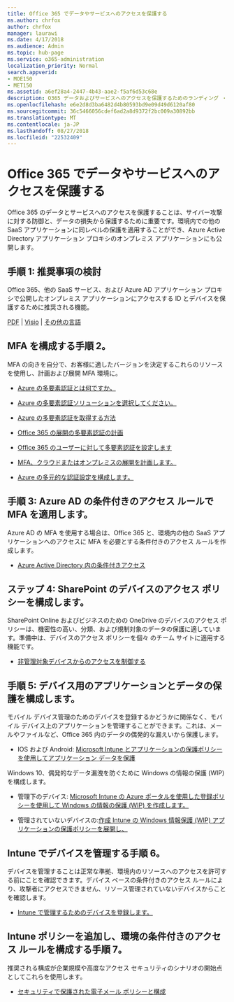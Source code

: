 ```yaml
---
title: Office 365 でデータやサービスへのアクセスを保護する
ms.author: chrfox
author: chrfox
manager: laurawi
ms.date: 4/17/2018
ms.audience: Admin
ms.topic: hub-page
ms.service: o365-administration
localization_priority: Normal
search.appverid:
- MOE150
- MET150
ms.assetid: a6ef28a4-2447-4b43-aae2-f5af6d53c68e
description: O365 データおよびサービスへのアクセスを保護するためのランディング ・ ページ
ms.openlocfilehash: e6e2d8d3ba6482d4b80593bd9e09d49d6120af80
ms.sourcegitcommit: 36c5466056cdef6ad2a8d9372f2bc009a30892bb
ms.translationtype: MT
ms.contentlocale: ja-JP
ms.lasthandoff: 08/27/2018
ms.locfileid: "22532409"
---
```

# <a name="protect-access-to-data-and-services-in-office-365"></a>Office 365 でデータやサービスへのアクセスを保護する

Office 365 のデータとサービスへのアクセスを保護することは、サイバー攻撃に対する防御と、データの損失から保護するために重要です。環境内での他の SaaS アプリケーションに同レベルの保護を適用することができ、Azure Active Directory アプリケーション プロキシのオンプレミス アプリケーションにも公開します。
  
## <a name="step-1-review-recommendations"></a>手順 1: 推奨事項の検討

Office 365、他の SaaS サービス、および Azure AD アプリケーション プロキシで公開したオンプレミス アプリケーションにアクセスする ID とデバイスを保護するために推奨される機能。
  
[PDF](https://go.microsoft.com/fwlink/p/?linkid=841656) | [Visio](https://go.microsoft.com/fwlink/p/?linkid=841657) | [その他の言語](https://www.microsoft.com/download/details.aspx?id=55032)
  
## <a name="step-2-configure-mfa"></a>MFA を構成する手順 2。

MFA の向きを自分で、お客様に適したバージョンを決定するこれらのリソースを使用し、計画および展開 MFA 環境に。
  
- [Azure の多要素認証とは何ですか。](https://docs.microsoft.com/azure/multi-factor-authentication/multi-factor-authentication)
    
- [Azure の多要素認証ソリューションを選択してください。](https://docs.microsoft.com/azure/multi-factor-authentication/multi-factor-authentication-get-started)
    
- [Azure の多要素認証を取得する方法](https://docs.microsoft.com/azure/multi-factor-authentication/multi-factor-authentication-versions-plans)
    
- [Office 365 の展開の多要素認証の計画](https://support.office.com/article/043807b2-21db-4d5c-b430-c8a6dee0e6ba)
    
- [Office 365 のユーザーに対して多要素認証を設定します](https://support.office.com/article/8f0454b2-f51a-4d9c-bcde-2c48e41621c6)
    
- [MFA、クラウドまたはオンプレミスの展開を計画します。](https://docs.microsoft.com/azure/multi-factor-authentication/multi-factor-authentication-get-started)
    
- [Azure の多元的な認証設定を構成します。](https://docs.microsoft.com/azure/multi-factor-authentication/multi-factor-authentication-whats-next)
    
## <a name="step-3-enforce-mfa-with-azure-ad-conditional-access-rules"></a>手順 3: Azure AD の条件付きのアクセス ルールで MFA を適用します。

Azure AD の MFA を使用する場合は、Office 365 と、環境内の他の SaaS アプリケーションへのアクセスに MFA を必要とする条件付きのアクセス ルールを作成します。
  
- [Azure Active Directory 内の条件付きアクセス](https://docs.microsoft.com/azure/active-directory/active-directory-conditional-access-azure-portal)
    
## <a name="step-4-configure-sharepoint-device-access-policies"></a>ステップ 4: SharePoint のデバイスのアクセス ポリシーを構成します。

SharePoint Online およびビジネスのための OneDrive のデバイスのアクセス ポリシーは、機密性の高い、分類、および規制対象のデータの保護に適しています。準備中は、デバイスのアクセス ポリシーを個々 のチーム サイトに適用する機能です。
  
- [非管理対象デバイスからのアクセスを制御する](https://support.office.com/article/Control-access-from-unmanaged-devices-5ae550c4-bd20-4257-847b-5c20fb053622?ui=en-US&amp;rs=en-US&amp;ad=US)
    
## <a name="step-5-configure-app-and-data-protection-for-devices"></a>手順 5: デバイス用のアプリケーションとデータの保護を構成します。

モバイル デバイス管理のためのデバイスを登録するかどうかに関係なく、モバイル デバイス上のアプリケーションを管理することができます。これは、メールやファイルなど、Office 365 内のデータの偶発的な漏えいから保護します。
  
- IOS および Android: [Microsoft Intune とアプリケーションの保護ポリシーを使用してアプリケーション データを保護](https://docs.microsoft.com/intune-classic/deploy-use/protect-app-data-using-mobile-app-management-policies-with-microsoft-intune)
    
Windows 10、偶発的なデータ漏洩を防ぐために Windows の情報の保護 (WIP) を構成します。
  
- 管理下のデバイス: [Microsoft Intune の Azure ポータルを使用した登録ポリシーを使用して Windows の情報の保護 (WIP) を作成します。](https://docs.microsoft.com/windows/threat-protection/windows-information-protection/create-wip-policy-using-intune-azure)
    
- 管理されていないデバイスの:[作成 Intune の Windows 情報保護 (WIP) アプリケーションの保護ポリシーを展開し、](https://docs.microsoft.com/intune/windows-information-protection-policy-create)
    
## <a name="step-6-manage-devices-with-intune"></a>Intune でデバイスを管理する手順 6。

デバイスを管理することは正常な準拠、環境内のリソースへのアクセスを許可する前にことを確認できます。デバイス ベースの条件付きのアクセス ルールにより、攻撃者にアクセスできません、リソース管理されていないデバイスからことを確認します。
  
- [Intune で管理するためのデバイスを登録します。](https://docs.microsoft.com/intune-classic/deploy-use/enroll-devices-in-microsoft-intune)
    
## <a name="step-7-configure-additional-intune-policies-and-conditional-access-rules-for-your-environment"></a>Intune ポリシーを追加し、環境の条件付きのアクセス ルールを構成する手順 7。

推奨される構成が企業規模や高度なアクセス セキュリティのシナリオの開始点としてこれらを使用します。
  
- [セキュリティで保護された電子メール ポリシーと構成](https://docs.microsoft.com/azure/active-directory/secure-email-introduction)
    

